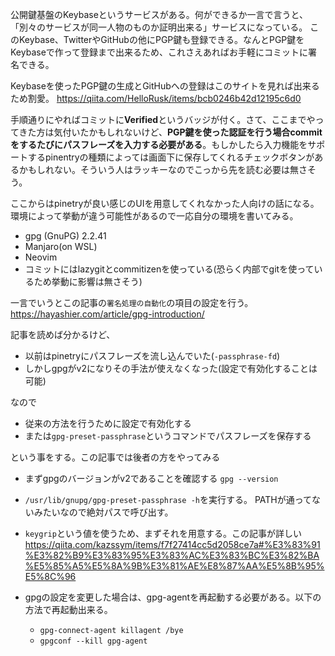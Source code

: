 公開鍵基盤のKeybaseというサービスがある。何ができるか一言で言うと、「別々のサービスが同一人物のものか証明出来る」サービスになっている。
このKeybase、TwitterやGitHubの他にPGP鍵も登録できる。なんとPGP鍵をKeybaseで作って登録まで出来るため、これさえあればお手軽にコミットに署名できる。

Keybaseを使ったPGP鍵の生成とGitHubへの登録はこのサイトを見れば出来るため割愛。
https://qiita.com/HelloRusk/items/bcb0246b42d12195c6d0

手順通りにやればコミットに**Verified**というバッジが付く。さて、ここまでやってきた方は気付いたかもしれないけど、**PGP鍵を使った認証を行う場合commitをするたびにパスフレーズを入力する必要がある**。もしかしたら入力機能をサポートするpinentryの種類によっては画面下に保存してくれるチェックボタンがあるかもしれない。そういう人はラッキーなのでこっから先を読む必要は無さそう。

ここからはpinetryが良い感じのUIを用意してくれなかった人向けの話になる。環境によって挙動が違う可能性があるので一応自分の環境を書いてみる。

- gpg (GnuPG) 2.2.41
- Manjaro(on WSL)
- Neovim
- コミットにはlazygitとcommitizenを使っている(恐らく内部でgitを使っているため挙動に影響は無さそう)

一言でいうとこの記事の`署名処理の自動化`の項目の設定を行う。
https://hayashier.com/article/gpg-introduction/

記事を読めば分かるけど、

- 以前はpinetryにパスフレーズを流し込んでいた(`-passphrase-fd`)
- しかしgpgがv2になりその手法が使えなくなった(設定で有効化することは可能)

なので

- 従来の方法を行うために設定で有効化する
- または`gpg-preset-passphrase`というコマンドでパスフレーズを保存する

という事をする。この記事では後者の方をやってみる

- まずgpgのバージョンがv2であることを確認する
`gpg --version`

- `/usr/lib/gnupg/gpg-preset-passphrase -h`を実行する。
PATHが通ってないみたいなので絶対パスで呼び出す。

- `keygrip`という値を使うため、まずそれを用意する。この記事が詳しい
https://qiita.com/kazssym/items/f7f27414cc5d2058ce7a#%E3%83%91%E3%82%B9%E3%83%95%E3%83%AC%E3%83%BC%E3%82%BA%E5%85%A5%E5%8A%9B%E3%81%AE%E8%87%AA%E5%8B%95%E5%8C%96

- gpgの設定を変更した場合は、gpg-agentを再起動する必要がある。以下の方法で再起動出来る。
  - `gpg-connect-agent killagent /bye`
  - `gpgconf --kill gpg-agent`